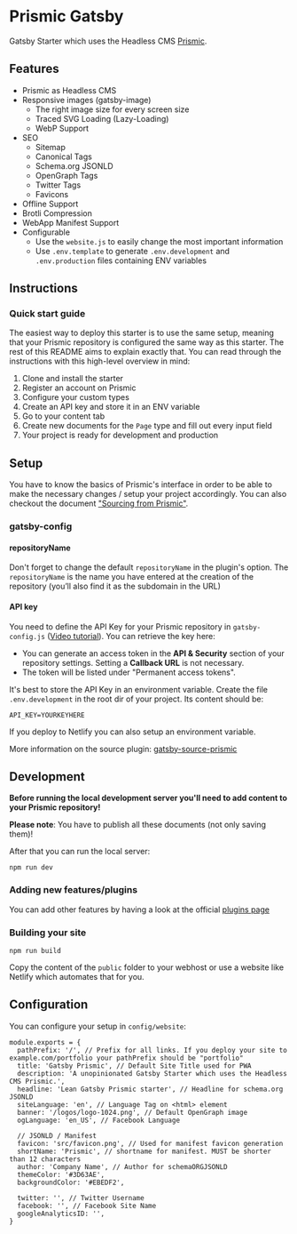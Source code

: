 # Prismic Gatsby

Gatsby Starter which uses the Headless CMS [Prismic](https://prismic.io/).

## Features

- Prismic as Headless CMS
- Responsive images (gatsby-image)
  - The right image size for every screen size
  - Traced SVG Loading (Lazy-Loading)
  - WebP Support
- SEO
  - Sitemap
  - Canonical Tags
  - Schema.org JSONLD
  - OpenGraph Tags
  - Twitter Tags
  - Favicons
- Offline Support
- Brotli Compression
- WebApp Manifest Support
- Configurable
  - Use the `website.js` to easily change the most important information
  - Use `.env.template` to generate `.env.development` and `.env.production` files containing ENV variables

## Instructions

### Quick start guide

The easiest way to deploy this starter is to use the same setup, meaning that your Prismic repository is configured the same way as this starter. The rest of this README aims to explain exactly that. You can read through the instructions with this high-level overview in mind:

1. Clone and install the starter
2. Register an account on Prismic
3. Configure your custom types
4. Create an API key and store it in an ENV variable
5. Go to your content tab
6. Create new documents for the `Page` type and fill out every input field
7. Your project is ready for development and production

## Setup

You have to know the basics of Prismic's interface in order to be able to make the necessary changes / setup your project accordingly. You can also checkout the document ["Sourcing from Prismic"](https://www.gatsbyjs.org/docs/sourcing-from-prismic/).

### gatsby-config

#### repositoryName

Don't forget to change the default `repositoryName` in the plugin's option. The `repositoryName` is the name you have entered at the creation of the repository (you’ll also find it as the subdomain in the URL)

#### API key

You need to define the API Key for your Prismic repository in `gatsby-config.js` ([Video tutorial](https://www.youtube.com/watch?v=iH0P4KcOeVc)). You can retrieve the key here:

- You can generate an access token in the **API & Security** section of your repository settings. Setting a **Callback URL** is not necessary.
- The token will be listed under "Permanent access tokens".

It's best to store the API Key in an environment variable. Create the file `.env.development` in the root dir of your project. Its content should be:

`API_KEY=YOURKEYHERE`

If you deploy to Netlify you can also setup an environment variable.

More information on the source plugin: [gatsby-source-prismic](https://github.com/angeloashmore/gatsby-source-prismic)

## Development

**Before running the local development server you'll need to add content to your Prismic repository!**

**Please note**: You have to publish all these documents (not only saving them)!

After that you can run the local server:

```shell
npm run dev
```

### Adding new features/plugins

You can add other features by having a look at the official [plugins page](https://www.gatsbyjs.org/plugins/)

### Building your site

```shell
npm run build
```

Copy the content of the `public` folder to your webhost or use a website like Netlify which automates that for you.

## Configuration

You can configure your setup in `config/website`:

```JS
module.exports = {
  pathPrefix: '/', // Prefix for all links. If you deploy your site to example.com/portfolio your pathPrefix should be "portfolio"
  title: 'Gatsby Prismic', // Default Site Title used for PWA
  description: 'A unopinionated Gatsby Starter which uses the Headless CMS Prismic.',
  headline: 'Lean Gatsby Prismic starter', // Headline for schema.org JSONLD
  siteLanguage: 'en', // Language Tag on <html> element
  banner: '/logos/logo-1024.png', // Default OpenGraph image
  ogLanguage: 'en_US', // Facebook Language

  // JSONLD / Manifest
  favicon: 'src/favicon.png', // Used for manifest favicon generation
  shortName: 'Prismic', // shortname for manifest. MUST be shorter than 12 characters
  author: 'Company Name', // Author for schemaORGJSONLD
  themeColor: '#3D63AE',
  backgroundColor: '#EBEDF2',

  twitter: '', // Twitter Username
  facebook: '', // Facebook Site Name
  googleAnalyticsID: '',
}
